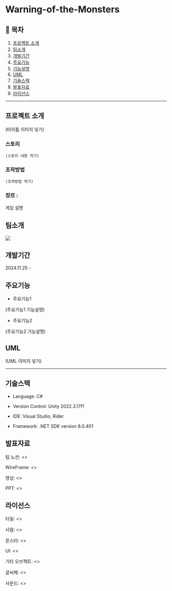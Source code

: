# Warning-of-the-Monsters

## 📖 목차
1. [프로젝트 소개](#프로젝트-소개)
2. [팀소개](#팀소개)
3. [개발기간](#개발기간)
4. [주요기능](#주요기능)
5. [기능설명](#기능설명)
6. [UML](#uml)
7. [기술스택](#기술스택)
8. [발표자료](#발표자료)
9. [라이선스](#라이선스)

---  
## 프로젝트 소개

(타이틀 이미지 넣기)

### 스토리

```
(스토리 내용 적기)
```
### 조작방법
```
(조작방법 적기)
```

### 장르 : 

게임 설명

## 팀소개
<a href="https://github.com/ESe0l/Warning-of-the-Monsters/graphs/contributors">
  <img src="https://contrib.rocks/image?repo=ESe0l/Warning-of-the-Monsters&refresh=true">
</a>

## 개발기간
2024.11.25 - 

## 주요기능

- 주요기능1


(주요기능1 기능설명)

- 주요기능2


(주요기능2 기능설명)

## UML

(UML 이미지 넣기)


---
## 기술스택

- Language: C#


- Version Control: Unity 2022.3.17f1


- IDE: Visual Studio, Rider


- Framework: .NET SDK version 8.0.401

## 발표자료

팀 노션: <>


WireFrame: <>


영상: <>


PPT: <>


## 라이선스


타일: <>


사람: <>


몬스터: <>


UI: <>


기타 오브젝트: <>


글씨체: <>


사운드: <>
